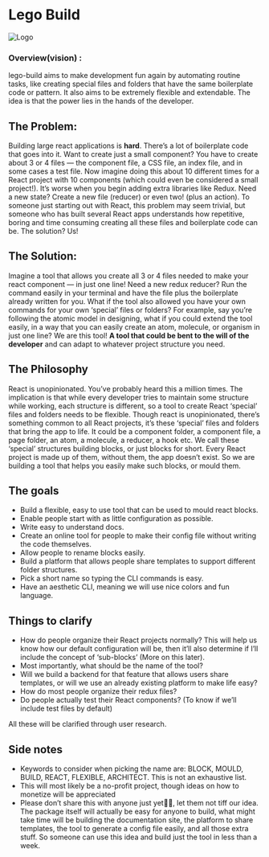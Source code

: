 # Lego Build

![Logo](https://honeysuckle-seat-ff8.notion.site/image/https%3A%2F%2Fs3-us-west-2.amazonaws.com%2Fsecure.notion-static.com%2F52c65f85-50f8-41c0-a2b9-5395121cd471%2FNotionIcon.png?table=block&id=c70fed83-ed58-441c-8e20-1e59f04d0578&spaceId=4d429720-3a01-4110-bdd0-27238aaec84d&width=250&userId=&cache=v2)

### Overview(vision) :

lego-build aims to make development fun again by automating routine tasks, like creating special files and folders that have the same boilerplate code or pattern. It also aims to be extremely flexible and extendable. The idea is that the power lies in the hands of the developer.

## The Problem:

Building large react applications is **hard**. There’s a lot of boilerplate code that goes into it. Want to create just a small component? You have to create about 3 or 4 files — the component file, a CSS file, an index file, and in some cases a test file. Now imagine doing this about 10 different times for a React project with 10 components (which could even be considered a small project!). It’s worse when you begin adding extra libraries like Redux. Need a new state? Create a new file (reducer) or even two! (plus an action). To someone just starting out with React, this problem may seem trivial, but someone who has built several React apps understands how repetitive, boring and time consuming creating all these files and boilerplate code can be. The solution? Us!

## The Solution:

Imagine a tool that allows you create all 3 or 4 files needed to make your react component — in just one line! Need a new redux reducer? Run the command easily in your terminal and have the file plus the boilerplate already written for you. What if the tool also allowed you have your own commands for your own ‘special’ files or folders? For example, say you’re following the atomic model in designing, what if you could extend the tool easily, in a way that you can easily create an atom, molecule, or organism in just one line? We are this tool! **A tool that could be bent to the will of the developer** and can adapt to whatever project structure you need.

## The Philosophy

React is unopinionated. You’ve probably heard this a million times. The implication is that while every developer tries to maintain some structure while working, each structure is different, so a tool to create React ‘special’ files and folders needs to be flexible. Though react is unopinionated, there’s something common to all React projects, it’s these ‘special’ files and folders that bring the app to life. It could be a component folder, a component file, a page folder, an atom, a molecule, a reducer, a hook etc. We call these ‘special’ structures building blocks, or just blocks for short. Every React project is made up of them, without them, the app doesn’t exist. So we are building a tool that helps you easily make such blocks, or mould them.

## The goals

- Build a flexible, easy to use tool that can be used to mould react blocks.
- Enable people start with as little configuration as possible.
- Write easy to understand docs.
- Create an online tool for people to make their config file without writing the code themselves.
- Allow people to rename blocks easily.
- Build a platform that allows people share templates to support different folder structures.
- Pick a short name so typing the CLI commands is easy.
- Have an aesthetic CLI, meaning we will use nice colors and fun language.

## Things to clarify

- How do people organize their React projects normally? This will help us know how our default configuration will be, then it’ll also determine if I’ll include the concept of ‘sub-blocks’ (More on this later).
- Most importantly, what should be the name of the tool?
- Will we build a backend for that feature that allows users share templates, or will we use an already existing platform to make life easy?
- How do most people organize their redux files?
- Do people actually test their React components? (To know if we’ll include test files by default)

All these will be clarified through user research.

## Side notes

- Keywords to consider when picking the name are: BLOCK, MOULD, BUILD, REACT, FLEXIBLE, ARCHITECT. This is not an exhaustive list.
- This will most likely be a no-profit project, though ideas on how to monetize will be appreciated
- Please don’t share this with anyone just yet🤲🏾, let them not tiff our idea. The package itself will actually be easy for anyone to build, what might take time will be building the documentation site, the platform to share templates, the tool to generate a config file easily, and all those extra stuff. So someone can use this idea and build just the tool in less than a week.
